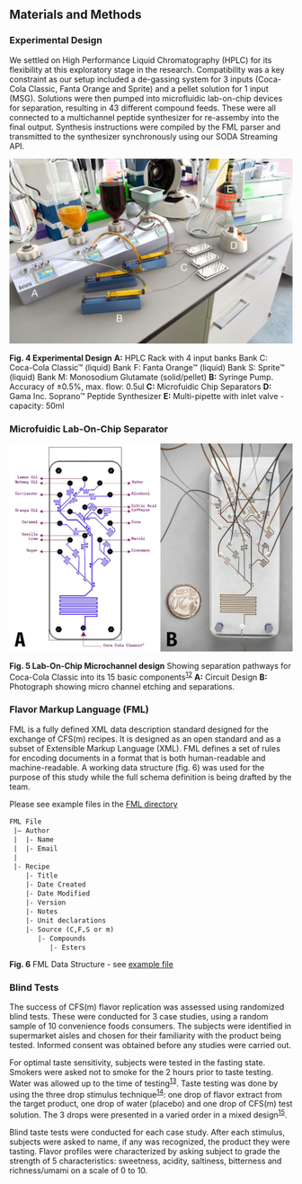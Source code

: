 Materials and Methods
---------------------

### Experimental Design

We settled on High Performance Liquid Chromatography (HPLC) for its
flexibility at this exploratory stage in the research. Compatibility was
a key constraint as our setup included a de-gassing system for 3 inputs
(Coca-Cola Classic, Fanta Orange and Sprite) and a pellet solution for 1
input (MSG). Solutions were then pumped into microfluidic lab-on-chip
devices for separation, resulting in 43 different compound feeds. These
were all connected to a multichannel peptide synthesizer for re-assemby
into the final output. Synthesis instructions were compiled by the FML
parser and transmitted to the synthesizer synchronously using our SODA
Streaming API.

![](Experimental_Design.jpg)

**Fig. 4 Experimental Design**
 **A:** HPLC Rack with 4 input banks Bank C: Coca-Cola Classic™ (liquid)
Bank F: Fanta Orange™ (liquid) Bank S: Sprite™ (liquid) Bank M:
Monosodium Glutamate (solid/pellet) **B:** Syringe Pump. Accuracy of
±0.5%, max. flow: 0.5ul **C:** Microfuidic Chip Separators **D:** Gama
Inc. Soprano™ Peptide Synthesizer **E:** Multi-pipette with inlet
valve - capacity: 50ml

### Microfuidic Lab-On-Chip Separator

![](Lab-on-chip_C-separator.jpg)

**Fig. 5 Lab-On-Chip Microchannel design**
 Showing separation pathways for Coca-Cola Classic into its 15 basic
components<sup>[12](#fn:12)</sup> **A:** Circuit Design **B:**
Photograph showing micro channel etching and separations.

### Flavor Markup Language (FML)

FML is a fully defined XML data description standard designed for the
exchange of CFS(m) recipes. It is designed as an open standard and as a
subset of Extensible Markup Language (XML). FML defines a set of rules
for encoding documents in a format that is both human-readable and
machine-readable. A working data structure (fig. 6) was used for the
purpose of this study while the full schema definition is being drafted
by the team.

Please see example files in the [FML directory](../FML/)

    FML File
     |– Author
     |  |- Name
     |  |- Email
     |
     |- Recipe
        |- Title
        |- Date Created
        |- Date Modified
        |- Version
        |- Notes
        |- Unit declarations
        |- Source (C,F,S or m)
           |- Compounds
              |- Esters

**Fig. 6** FML Data Structure - see [example file](../FML/example.fml.xml)

### Blind Tests

The success of CFS(m) flavor replication was assessed using randomized
blind tests. These were conducted for 3 case studies, using a random
sample of 10 convenience foods consumers. The subjects were identified
in supermarket aisles and chosen for their familiarity with the product
being tested. Informed consent was obtained before any studies were
carried out.

For optimal taste sensitivity, subjects were tested in the fasting
state. Smokers were asked not to smoke for the 2 hours prior to taste
testing. Water was allowed up to the time of
testing<sup>[13](#fn:13)</sup>. Taste testing was done by using the
three drop stimulus technique<sup>[14](#fn:14)</sup>: one drop of flavor
extract from the target product, one drop of water (placebo) and one
drop of CFS(m) test solution. The 3 drops were presented in a varied
order in a mixed design<sup>[15](#fn:15)</sup>.

Blind taste tests were conducted for each case study. After each
stimulus, subjects were asked to name, if any was recognized, the
product they were tasting. Flavor profiles were characterized by asking
subject to grade the strength of 5 characteristics: sweetness, acidity,
saltiness, bitterness and richness/umami on a scale of 0 to 10.